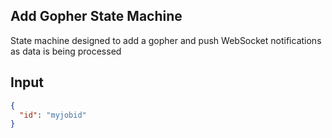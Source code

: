## Add Gopher State Machine

State machine designed to add a gopher and push WebSocket notifications as data is being processed

## Input

```json
{
  "id": "myjobid"
}
```
